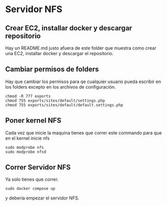 # Servidor NFS

## Crear EC2, installar docker y descargar repositorio

Hay un README.md justo afuera de este folder que muestra como crear una EC2, installar docker y descargar el repositorio.

## Cambiar permisos de folders

Hay que cambiar los permisos para qe cualquier usuario pueda escribir en los folders excepto en los archivos de configuración.

```
chmod -R 777 exports
chmod 755 exports/sites/default/settings.php
chmod 755 exports/sites/default/default.settings.php
```

## Poner kernel NFS

Cada vez que inicie la maquina tienes que correr este commando para que en el kernel inicie nfs

```
sudo modprobe nfs
sudo modprobe nfsd
```

## Correr Servidor NFS

Ya solo tienes que correr.

```
sudo docker compose up
```

y debería empezar el servidor NFS.